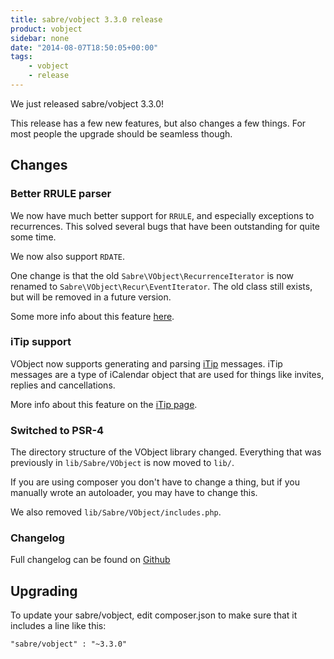 ```yaml
---
title: sabre/vobject 3.3.0 release
product: vobject
sidebar: none
date: "2014-08-07T18:50:05+00:00"
tags:
    - vobject
    - release
---
```


We just released sabre/vobject 3.3.0!

This release has a few new features, but also changes a few things. For most
people the upgrade should be seamless though.

Changes
-------

### Better RRULE parser

We now have much better support for `RRULE`, and especially exceptions to
recurrences. This solved several bugs that have been outstanding for quite
some time.

We now also support `RDATE`.

One change is that the old `Sabre\VObject\RecurrenceIterator` is now renamed
to `Sabre\VObject\Recur\EventIterator`. The old class still exists, but will
be removed in a future version.

Some more info about this feature [here][2].


### iTip support

VObject now supports generating and parsing [iTip][3] messages. iTip messages
are a type of iCalendar object that are used for things like invites, replies
and cancellations.

More info about this feature on the [iTip page][3].


### Switched to PSR-4

The directory structure of the VObject library changed. Everything that was
previously in `lib/Sabre/VObject` is now moved to `lib/`.

If you are using composer you don't have to change a thing, but if you
manually wrote an autoloader, you may have to change this.

We also removed `lib/Sabre/VObject/includes.php`.

### Changelog

Full changelog can be found on [Github][1]


Upgrading
---------

To update your sabre/vobject, edit composer.json to make sure that it includes
a line like this:

    "sabre/vobject" : "~3.3.0"

[1]: https://github.com/fruux/sabre-vobject/blob/3.3.0/ChangeLog.md
[2]: /vobject/recurrence
[3]: /vobject/itip
